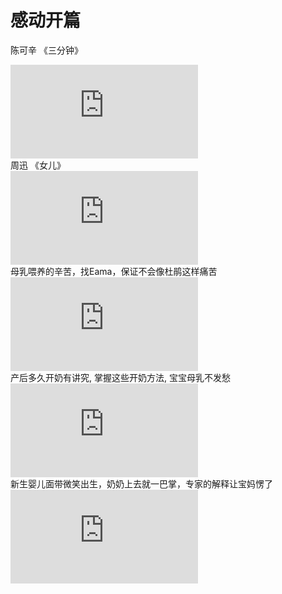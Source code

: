感动开篇
=====================
陈可辛 《三分钟》<br>
<iframe src='http://player.youku.com/embed/XMzM3MTIzMTM0OA==' frameborder=0 'allowfullscreen'></iframe><br>
周迅 《女儿》<br>
<iframe src='http://player.youku.com/embed/XNDUwMzYxODE4NA==' frameborder=0 'allowfullscreen'></iframe><br>
母乳喂养的辛苦，找Eama，保证不会像杜鹃这样痛苦<br>
<iframe src='http://player.youku.com/embed/XNDI3MjQ0MzUyOA==' frameborder=0 'allowfullscreen'></iframe><br>
产后多久开奶有讲究, 掌握这些开奶方法, 宝宝母乳不发愁<br>
<iframe src='http://player.youku.com/embed/XMzYyNzIzNzQ4NA==' frameborder=0 'allowfullscreen'></iframe><br>
新生婴儿面带微笑出生，奶奶上去就一巴掌，专家的解释让宝妈愣了<br>
<iframe src='http://player.youku.com/embed/XNDQzOTkyNzgzMg==' frameborder=0 'allowfullscreen'></iframe><br>
